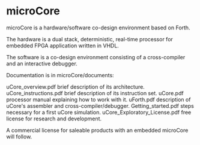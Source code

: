 # microCore
microCore is a hardware/software co-design environment based on Forth.

The hardware is a dual stack, deterministic, real-time processor for embedded FPGA application written in VHDL.

The software is a co-design environment consisting of a cross-compiler and an interactive debugger.

Documentation is in microCore/documents:

uCore_overview.pdf	brief description of its architecture.
uCore_instructions.pdf	brief description of its instruction set.
uCore.pdf		processor manual explaining how to work with it.
uForth.pdf		description of uCore's assembler and cross-compiler/debugger.
Getting_started.pdf	steps necessary for a first uCore simulation.
uCore_Exploratory_License.pdf free license for research and development.

A commercial license for saleable products with an embedded microCore will follow.

